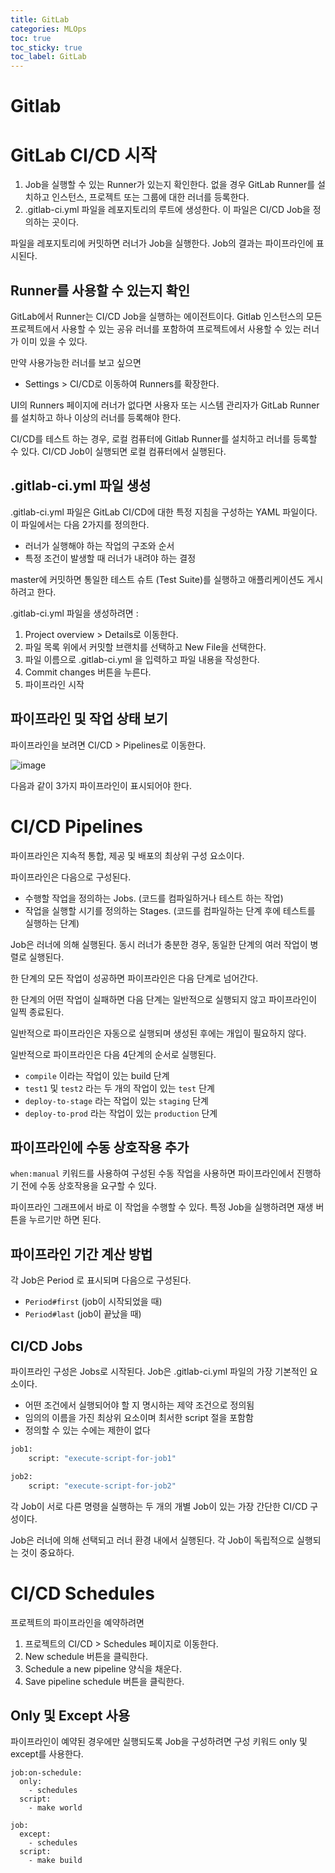 ```yaml
---
title: GitLab
categories: MLOps
toc: true
toc_sticky: true
toc_label: GitLab
---
```


# Gitlab

# GitLab CI/CD 시작

1. Job을 실행할 수 있는 Runner가 있는지 확인한다. 없을 경우 GitLab Runner를 설치하고 인스턴스, 프로젝트 또는 그룹에 대한 러너를 등록한다.
2. .gitlab-ci.yml 파일을 레포지토리의 루트에 생성한다. 이 파일은 CI/CD Job을 정의하는 곳이다.

파일을 레포지토리에 커밋하면 러너가 Job을 실행한다. Job의 결과는 파이프라인에 표시된다.

## Runner를 사용할 수 있는지 확인

GitLab에서 Runner는 CI/CD Job을 실행하는 에이전트이다. Gitlab 인스턴스의 모든 프로젝트에서 사용할 수 있는 공유 러너를 포함하여 프로젝트에서 사용할 수 있는 러너가 이미 있을 수 있다.

만약 사용가능한 러너를 보고 싶으면 

- Settings > CI/CD로 이동하여 Runners를 확장한다.

UI의 Runners 페이지에 러너가 없다면 사용자 또는 시스템 관리자가 GitLab Runner를 설치하고 하나 이상의 러너를 등록해야 한다.

CI/CD를 테스트 하는 경우, 로컬 컴퓨터에 Gitlab Runner를 설치하고 러너를 등록할 수 있다. CI/CD Job이 실행되면 로컬 컴퓨터에서 실행된다.

## .gitlab-ci.yml 파일 생성

.gitlab-ci.yml 파일은 GitLab CI/CD에 대한 특정 지침을 구성하는 YAML 파일이다. 이 파일에서는 다음 2가지를 정의한다.

- 러너가 실행해야 하는 작업의 구조와 순서
- 특정 조건이 발생할 때 러너가 내려야 하는 결정

master에 커밋하면 통일한 테스트 슈트 (Test Suite)를 실행하고 애플리케이션도 게시하려고 한다.

.gitlab-ci.yml 파일을 생성하려면 :

1. Project overview > Details로 이동한다.
2. 파일 목록 위에서 커밋할 브랜치를 선택하고 New File을 선택한다.
3. 파일 이름으로 .gitlab-ci.yml 을 입력하고 파일 내용을 작성한다.
4. Commit changes 버튼을 누른다.
5. 파이프라인 시작

## 파이프라인 및 작업 상태 보기

파이프라인을 보려면 CI/CD > Pipelines로 이동한다.

![image](https://user-images.githubusercontent.com/63439911/200330704-ac82f12c-c3ed-490a-82be-73e0e622bae2.png)


다음과 같이 3가지 파이프라인이 표시되어야 한다.

# CI/CD Pipelines

파이프라인은 지속적 통합, 제공 및 배포의 최상위 구성 요소이다.

파이프라인은 다음으로 구성된다.

- 수행할 작업을 정의하는 Jobs. (코드를 컴파일하거나 테스트 하는 작업)
- 작업을 실행할 시기를 정의하는 Stages. (코드를 컴파일하는 단계 후에 테스트를 실행하는 단계)

Job은 러너에 의해 실행된다. 동시 러너가 충분한 경우, 동일한 단계의 여러 작업이 병렬로 실행된다.

한 단계의 모든 작업이 성공하면 파이프라인은 다음 단계로 넘어간다.

한 단계의 어떤 작업이 실패하면 다음 단계는 일반적으로 실행되지 않고 파이프라인이 일찍 종료된다.

일반적으로 파이프라인은 자동으로 실행되며 생성된 후에는 개입이 필요하지 않다. 

일반적으로 파이프라인은 다음 4단계의 순서로 실행된다.

- `compile` 이라는 작업이 있는 build 단계
- `test1` 및 `test2` 라는 두 개의 작업이 있는 `test` 단계
- `deploy-to-stage` 라는 작업이 있는 `staging` 단계
- `deploy-to-prod` 라는 작업이 있는 `production` 단계

## 파이프라인에 수동 상호작용 추가

`when:manual` 키워드를 사용하여 구성된 수동 작업을 사용하면 파이프라인에서 진행하기 전에 수동 상호작용을 요구할 수 있다.

파이프라인 그래프에서 바로 이 작업을 수행할 수 있다. 특정 Job을 실행하려면 재생 버튼을 누르기만 하면 된다.

## 파이프라인 기간 계산 방법

각 Job은 Period 로 표시되며 다음으로 구성된다.

- `Period#first` (job이 시작되었을 때)
- `Period#last` (job이 끝났을 때)

## CI/CD Jobs

파이프라인 구성은 Jobs로 시작된다. Job은 .gitlab-ci.yml 파일의 가장 기본적인 요소이다.

- 어떤 조건에서 실행되어야 할 지 명시하는 제약 조건으로 정의됨
- 임의의 이름을 가진 최상위 요소이며 최서한 script 절을 포함함
- 정의할 수 있는 수에는 제한이 없다

```bash
job1:
	script: "execute-script-for-job1"

job2:
	script: "execute-script-for-job2"
```

각 Job이 서로 다른 명령을 실행하는 두 개의 개별 Job이 있는 가장 간단한 CI/CD 구성이다. 

Job은 러너에 의해 선택되고 러너 환경 내에서 실행된다. 각 Job이 독립적으로 실행되는 것이 중요하다.

# CI/CD Schedules

프로젝트의 파이프라인을 예약하려면

1. 프로젝트의 CI/CD > Schedules 페이지로 이동한다.
2. New schedule 버튼을 클릭한다.
3. Schedule a new pipeline 양식을 채운다.
4. Save pipeline schedule 버튼을 클릭한다.

## Only 및 Except 사용

파이프라인이 예약된 경우에만 실행되도록 Job을 구성하려면 구성 키워드 only 및 except를 사용한다.
```
job:on-schedule:
  only:
    - schedules
  script:
    - make world

job:
  except:
    - schedules
  script:
    - make build
```
